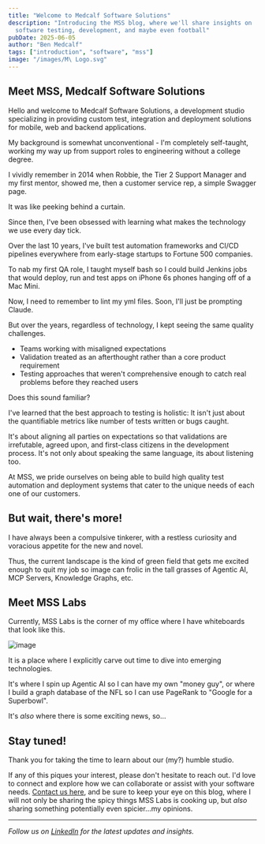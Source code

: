 ```yaml
---
title: "Welcome to Medcalf Software Solutions"
description: "Introducing the MSS blog, where we'll share insights on
  software testing, development, and maybe even football"
pubDate: 2025-06-05
author: "Ben Medcalf"
tags: ["introduction", "software", "mss"]
image: "/images/M\ Logo.svg"
---
```


## Meet MSS, Medcalf Software Solutions

Hello and welcome to Medcalf Software Solutions, a development studio specializing
in providing custom test, integration and deployment solutions for mobile, web and backend
applications.

My background is somewhat unconventional - I'm completely self-taught,
working my way up from support roles to engineering without a college
degree.

I vividly remember in 2014 when Robbie, the Tier 2 Support Manager and my first mentor, showed me, then a customer service rep, a simple Swagger page.

It was like peeking behind a curtain.

Since then, I've been obsessed with learning what makes the technology we use every day tick.

Over the last 10 years, I've built test automation frameworks and CI/CD pipelines everywhere from early-stage startups to
Fortune 500 companies.

To nab my first QA role, I taught myself bash so I could build Jenkins jobs
that would deploy, run and test apps on iPhone 6s phones hanging off of a Mac Mini.

Now, I need to remember to lint my yml files. Soon, I'll just be prompting
Claude.

But over the years, regardless of technology, I kept seeing the same
quality challenges.

- Teams working with misaligned expectations
- Validation treated as an afterthought rather than a core product
  requirement
- Testing approaches that weren't comprehensive enough to catch real
  problems before they reached users

Does this sound familiar?

I've learned that the best approach to testing is holistic: It isn't just about
the quantifiable metrics like number of tests written or bugs caught.

It's about aligning all parties on expectations so that validations are
irrefutable, agreed upon, and first-class citizens in the development
process. It's not only about speaking the same language, its about listening too.

At MSS, we pride ourselves on being able to build high quality test automation
and deployment systems that cater to the unique needs of each one of our
customers.

## But wait, there's more!

I have always been a compulsive tinkerer, with a restless curiosity and voracious appetite for
the new and novel.

Thus, the current landscape is the kind of green field that gets me
excited enough to quit my job so image can frolic in the tall grasses of Agentic
AI, MCP Servers, Knowledge Graphs, etc.

## Meet MSS Labs

Currently, MSS Labs is the corner of my office where I have whiteboards that look like this.

![image](/images/IMG_3215.jpeg)

It is a place where I explicitly carve out time to dive into emerging
technologies.

It's where I spin up Agentic AI so I can have my own "money guy", or where I build a graph database of the NFL so I can use PageRank to "Google for a
Superbowl".

It's _also_ where there is some exciting news, so...

## Stay tuned!

Thank you for taking the time to learn about our (my?) humble studio.

If any of this piques your interest, please don't hesitate to reach out. I'd love to connect and explore how we can collaborate or assist with your software needs. [Contact us here](https://www.medcalfsoftwaresolutions.com/contact), and be sure to keep your eye on this blog, where I will not only be sharing the spicy things MSS Labs is cooking up, but _also_ sharing something potentially even spicier...my opinions.

---

_Follow us on [LinkedIn](https://www.linkedin.com/company/medcalf-software-solutions-llc/) for the latest updates and insights._

